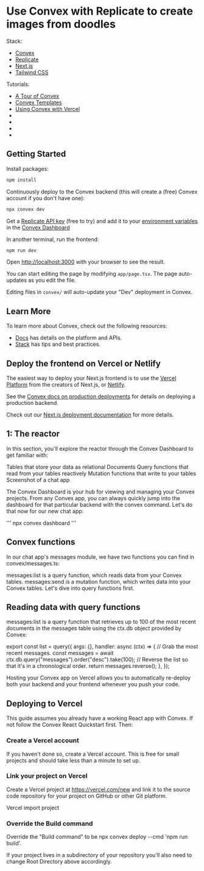 # Use Convex with Replicate to create images from doodles

Stack:

- [Convex](https://convex.dev)
- [Replicate](https://replicate.com/)
- [Next.js](https://nextjs.org/)
- [Tailwind CSS](https://tailwindcss.com/)

Tutorials:

- [A Tour of Convex](https://docs.convex.dev/get-started)
- [Convex Templates](https://www.convex.dev/templates)
- [Using Convex with Vercel](https://docs.convex.dev/production/hosting/vercel)
- []()
- []()
- []()
- []()

## Getting Started

Install packages:
```bash
npm install
```

Continuously deploy to the Convex backend
(this will create a (free) Convex account if you don't have one):
```bash
npx convex dev
```

Get a [Replicate API key](https://replicate.com/account/api-tokens)
(free to try) and add it to your
[environment variables](https://docs.convex.dev/production/environment-variables)
in the [Convex Dashboard](https://dashboard.convex.dev)

In another terminal, run the frontend:
```bash
npm run dev
```

Open [http://localhost:3000](http://localhost:3000) with your browser to see the result.

You can start editing the page by modifying `app/page.tsx`. The page auto-updates as you edit the file.

Editing files in `convex/` will auto-update your "Dev" deployment in Convex.

## Learn More

To learn more about Convex, check out the following resources:
- [Docs](https://docs.convex.dev) has details on the platform and APIs.
- [Stack](https://stack.convex.dev) has tips and best practices.

## Deploy the frontend on Vercel or Netlify

The easiest way to deploy your Next.js frontend is to use the [Vercel Platform](https://vercel.com/new?filter=next.js) from the creators of Next.js, or [Netlify](https://netlify.com).

See the [Convex docs on production deployments](https://docs.convex.dev/production/hosting/)
for details on deploying a production backend.

Check out our [Next.js deployment documentation](https://nextjs.org/docs/deployment) for more details.

## 1: The reactor
In this section, you'll explore the reactor through the Convex Dashboard to get familiar with:

Tables that store your data as relational Documents
Query functions that read from your tables reactively
Mutation functions that write to your tables
Screenshot of a chat app

The Convex Dashboard is your hub for viewing and managing your Convex projects. From any Convex app, you can always quickly jump into the dashboard for that particular backend with the convex command. Let's do that now for our new chat app:

'''
npx convex dashboard
'''

## Convex functions
In our chat app's messages module, we have two functions you can find in convex/messages.ts:

messages:list is a query function, which reads data from your Convex tables.
messages:send is a mutation function, which writes data into your Convex tables.
Let's dive into query functions first.

## Reading data with query functions

messages:list is a query function that retrieves up to 100 of the most recent documents in the messages table using the ctx.db object provided by Convex:

export const list = query({
  args: {},
  handler: async (ctx) => {
    // Grab the most recent messages.
    const messages = await ctx.db.query("messages").order("desc").take(100);
    // Reverse the list so that it's in a chronological order.
    return messages.reverse();
  },
});

Hosting your Convex app on Vercel allows you to automatically re-deploy both your backend and your frontend whenever you push your code.

## Deploying to Vercel

This guide assumes you already have a working React app with Convex. If not follow the Convex React Quickstart first. Then:

### Create a Vercel account

If you haven't done so, create a Vercel account. This is free for small projects and should take less than a minute to set up.

### Link your project on Vercel

Create a Vercel project at https://vercel.com/new and link it to the source code repository for your project on GitHub or other Git platform.

Vercel import project

### Override the Build command

Override the "Build command" to be npx convex deploy --cmd 'npm run build'.

If your project lives in a subdirectory of your repository you'll also need to change Root Directory above accordingly.